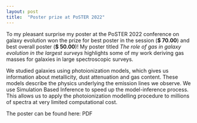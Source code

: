 ```yaml
---
layout: post
title:  "Poster prize at PoSTER 2022"
---
```


To my pleasant surprise my poster at the PoSTER 2022 conference on galaxy evolution won the prize for best poster in the session (**$ 70.00**) and best overall poster (**$ 50.00**)! My poster titled *The role of gas in galaxy evolution in the largest surveys* highlights some of my work deriving gas masses for galaxies in large spectroscopic surveys. 

We studied galaxies using photoionization models, which gives us information about metallicity, dust attenuation and gas content. These models describe the physics underlying the emission lines we observe. We use Simulation Based Inference to speed up the model-inference process. This allows us to apply the photoionization modelling procedure to millions of spectra at very limited computational cost.

The poster can be found here: PDF
